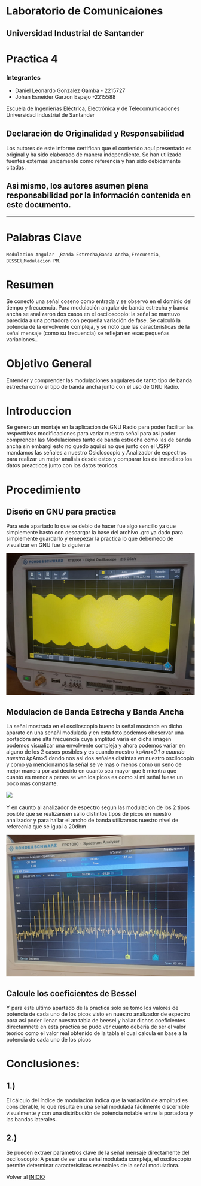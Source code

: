 # Laboratorio de Comunicaiones 

## Universidad Industrial de Santander

# Practica 4

### Integrantes

- Daniel Leonardo Gonzalez Gamba - 2215727
- Johan Esneider Garzon Espejo -2215588

Escuela de Ingenierías Eléctrica, Electrónica y de Telecomunicaciones  
Universidad Industrial de Santander

## Declaración de Originalidad y Responsabilidad
Los autores de este informe certifican que el contenido aquí presentado es original y ha sido elaborado de manera independiente. Se han utilizado fuentes externas únicamente como referencia y han sido debidamente citadas.

Asi mismo, los autores asumen plena responsabilidad por la información contenida en este documento. 
---

---
# Palabras Clave 
`Modulacion Angular ` ,`Banda Estrecha`,`Banda Ancha`, `Frecuencia`,
`BESSEl`,`Modulacion PM`.

# Resumen 
Se conectó una señal coseno como entrada y se observó en el dominio del tiempo y frecuencia. Para modulación angular de banda estrecha y banda ancha se analizaron dos casos en el osciloscopio: la señal se mantuvo parecida a una portadora con pequeña variación de fase. Se calculó la potencia de la envolvente compleja, y se notó que las características de la señal mensaje (como su frecuencia) se reflejan en esas pequeñas variaciones..

# Objetivo General

Entender y comprender las modulaciones angulares de tanto tipo de banda estrecha como el tipo de banda ancha junto con el uso de GNU Radio. 

# Introduccion

Se genero un montaje en la aplicacion de GNU Radio para poder facilitar las respecttivas modificaciones para variar nuestra señal para asi poder comprender las Modulaciones tanto de banda estrecha como las de banda ancha sin embargi esto no quedo aqui si no que junto con el USRP mandamos
las señales a nuestro Osicloscopio y Analizador de espectros para realizar un mejor analisis desde estos y comparar los de inmediato los datos 
preacticos junto con los datos teoricos.

# Procedimiento

## Diseño en GNU para practica 

Para este apartado lo que se debio de hacer fue algo sencillo ya que simplemente basto con descargar la base del archivo .grc ya dado para simplemente guardarlo y emepezar
la practica lo que debemedo de visualizar en GNU fue lo siguiente

<img src="https://github.com/JohanGarzon7/GNURADIO_LABCOMUIS_2025_1_B1B_G1/blob/main/Practica4/Images/WhatsApp%20Image%202025-05-17%20at%208.17.41%20AM%20(6).jpeg">

## Modulacion de Banda Estrecha y Banda Ancha

La señal mostrada en el osciloscopio bueno la señal mostrada en dicho aparato en una senañl modulada
y en esta foto podemos obeservar una portadora ane alta frecuencia cuya amplitud varia en dicha imagen podemos visualizar una envolvente compleja y ahora podemos variar en alguno de los 2 casos posibles y es cuando nuestro kp*Am<0.1 o cuando nuestro kp*Am>5 dando nos asi dos señales distintas en nuestro oscilocopio y como ya mencionamos la señal se ve mas o menos como un seno de mejor manera por asi decirlo en cuanto sea mayor que 5 mientra que cuanto es menor a penas se ven los picos es como si mi 
señal fuese un poco mas constante.


<img src="https://github.com/JohanGarzon7/GNURADIO_LABCOMUIS_2025_1_B1B_G1/blob/main/Practica4/Images/WhatsApp%20Image%202025-05-17%20at%208.17.41%20AM%20(6).jpegg">

Y en caunto al analizador de espectro segun las modulacion de los 2 tipos posible que se realizansen salio distintos tipos de picos en nuestro analizador y para hallar el ancho de banda utilizamos nuestro nivel de referecnia que se igual a 20dbm 

<img src="https://github.com/JohanGarzon7/GNURADIO_LABCOMUIS_2025_1_B1B_G1/blob/main/Practica4/Images/WhatsApp%20Image%202025-05-17%20at%208.17.41%20AM%20(1).jpeg">

## Calcule los coeficientes de Bessel

Y para este ultimo apartado de la practica solo se tomo los valores de potencia de cada uno de los picos visto en nuestro analizador de espectro para asi poder llenar nuestra tabla de beesel y hallar 
dichos coeficientes directamnete en esta practica se pudo ver cuanto deberia de ser el valor teorico
como el valor real obtenido de la tabla el cual calcula en base a la potencia de cada uno de los picos

# Conclusiones:
## 1.)
El cálculo del índice de modulación indica que la variación de amplitud es considerable, lo que resulta en una señal modulada fácilmente discernible visualmente y con una distribución de potencia notable entre la portadora y las bandas laterales.
## 2.)
Se pueden extraer parámetros clave de la señal mensaje directamente del osciloscopio: A pesar de ser una señal modulada compleja, el osciloscopio permite determinar características esenciales de la señal moduladora.

Volver al [INICIO](#GNURADIO_LABCOMUIS_2025_1_B1B_G1)
